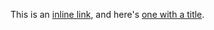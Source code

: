 This is an [inline link](/url), and here's [one with
a title](http://fsf.org "click here for a good time!").